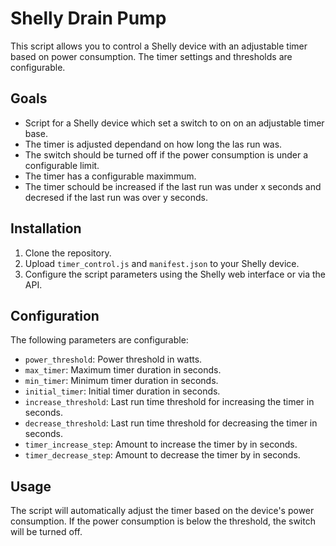 # Shelly Drain Pump

This script allows you to control a Shelly device with an adjustable timer based on power consumption. The timer settings and thresholds are configurable.

## Goals

- Script for a Shelly device which set a switch to on on an adjustable timer base. 
- The timer is adjusted dependand on how long the las run was.
- The switch should be turned off if the power consumption is under a configurable limit.
- The timer has a configurable maximmum. 
- The timer schould be increased if the last run was under x seconds and decresed if the last run was over y seconds.


## Installation

1. Clone the repository.
2. Upload `timer_control.js` and `manifest.json` to your Shelly device.
3. Configure the script parameters using the Shelly web interface or via the API.

## Configuration

The following parameters are configurable:

- `power_threshold`: Power threshold in watts.
- `max_timer`: Maximum timer duration in seconds.
- `min_timer`: Minimum timer duration in seconds.
- `initial_timer`: Initial timer duration in seconds.
- `increase_threshold`: Last run time threshold for increasing the timer in seconds.
- `decrease_threshold`: Last run time threshold for decreasing the timer in seconds.
- `timer_increase_step`: Amount to increase the timer by in seconds.
- `timer_decrease_step`: Amount to decrease the timer by in seconds.

## Usage

The script will automatically adjust the timer based on the device's power consumption. If the power consumption is below the threshold, the switch will be turned off.
